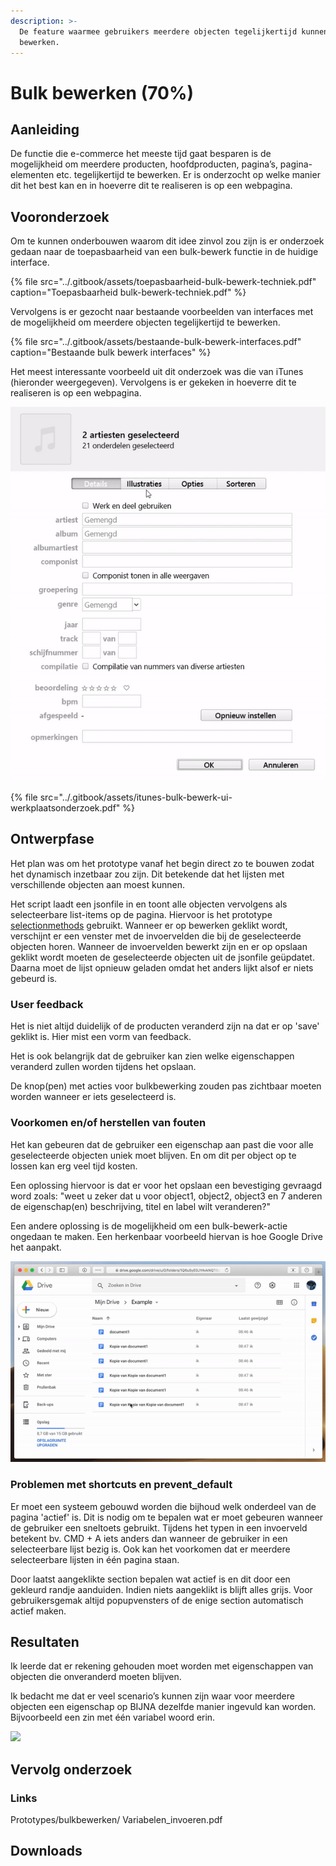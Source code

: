```yaml
---
description: >-
  De feature waarmee gebruikers meerdere objecten tegelijkertijd kunnen
  bewerken.
---
```


# Bulk bewerken \(70%\)

## Aanleiding

De functie die e-commerce het meeste tijd gaat besparen is de mogelijkheid om meerdere producten, hoofdproducten, pagina’s, pagina-elementen etc. tegelijkertijd te bewerken. Er is onderzocht op welke manier dit het best kan en in hoeverre dit te realiseren is op een webpagina. 

## Vooronderzoek

Om te kunnen onderbouwen waarom dit idee zinvol zou zijn is er onderzoek gedaan naar de toepasbaarheid van een bulk-bewerk functie in de huidige interface. 

{% file src="../.gitbook/assets/toepasbaarheid-bulk-bewerk-techniek.pdf" caption="Toepasbaarheid bulk-bewerk-techniek.pdf" %}

Vervolgens is er gezocht naar bestaande voorbeelden van interfaces met de mogelijkheid om meerdere objecten tegelijkertijd te bewerken. 

{% file src="../.gitbook/assets/bestaande-bulk-bewerk-interfaces.pdf" caption="Bestaande bulk bewerk interfaces" %}

Het meest interessante voorbeeld uit dit onderzoek was die van iTunes \(hieronder weergegeven\). Vervolgens is er gekeken in hoeverre dit te realiseren is op een webpagina. 

![](../.gitbook/assets/itunes_bulkbewerkui.gif)

{% file src="../.gitbook/assets/itunes-bulk-bewerk-ui-werkplaatsonderzoek.pdf" %}

## Ontwerpfase

Het plan was om het prototype vanaf het begin direct zo te bouwen zodat het dynamisch inzetbaar zou zijn. Dit betekende dat het lijsten met verschillende objecten aan moest kunnen.

Het script laadt een jsonfile in en toont alle objecten vervolgens als selecteerbare list-items op de pagina. Hiervoor is het prototype [selectionmethods](../prototypes/3.-selection-methods.md) gebruikt. Wanneer er op bewerken geklikt wordt, verschijnt er een venster met de invoervelden die bij de geselecteerde objecten horen. Wanneer de invoervelden bewerkt zijn en er op opslaan geklikt wordt moeten de geselecteerde objecten uit de jsonfile geüpdatet. Daarna moet de lijst opnieuw geladen omdat het anders lijkt alsof er niets gebeurd is.

### User feedback

Het is niet altijd duidelijk of de producten veranderd zijn na dat er op 'save' geklikt is. Hier mist een vorm van feedback.

Het is ook belangrijk dat de gebruiker kan zien welke eigenschappen veranderd zullen worden tijdens het opslaan. 

De knop\(pen\) met acties voor bulkbewerking zouden pas zichtbaar moeten worden wanneer er iets geselecteerd is. 

### Voorkomen en/of herstellen van fouten

Het kan gebeuren dat de gebruiker een eigenschap aan past die voor alle geselecteerde objecten uniek moet blijven. En om dit per object op te lossen kan erg veel tijd kosten. 

Een oplossing hiervoor is dat er voor het opslaan een bevestiging gevraagd word zoals: "weet u zeker dat u voor object1, object2, object3 en 7 anderen de eigenschap\(en\) beschrijving, titel en label wilt veranderen?"

Een andere oplossing is de mogelijkheid om een bulk-bewerk-actie ongedaan te maken. Een herkenbaar voorbeeld hiervan is hoe Google Drive het aanpakt. 

![](../.gitbook/assets/googledrive_undo.gif)

### Problemen met shortcuts en prevent\_default

Er moet een systeem gebouwd worden die bijhoud welk onderdeel van de pagina 'actief' is. Dit is nodig om te bepalen wat er moet gebeuren wanneer de gebruiker een sneltoets gebruikt. Tijdens het typen in een invoerveld betekent bv. CMD + A iets anders dan wanneer de gebruiker in een selecteerbare lijst bezig is. Ook kan het voorkomen dat er meerdere selecteerbare lijsten in één pagina staan. 

Door laatst aangeklikte section bepalen wat actief is en dit door een gekleurd randje aanduiden. Indien niets aangeklikt is blijft alles grijs. Voor gebruikersgemak altijd popupvensters of de enige section automatisch actief maken. 

## Resultaten

Ik leerde dat er rekening gehouden moet worden met eigenschappen van objecten die onveranderd moeten blijven. 

Ik bedacht me dat er veel scenario’s kunnen zijn waar voor meerdere objecten een eigenschap op BIJNA dezelfde manier ingevuld kan worden. Bijvoorbeeld een zin met één variabel woord erin. 

![](../.gitbook/assets/bulkbewerken.gif)

## Vervolg onderzoek





### Links



Prototypes/bulkbewerken/ Variabelen\_invoeren.pdf

## Downloads



